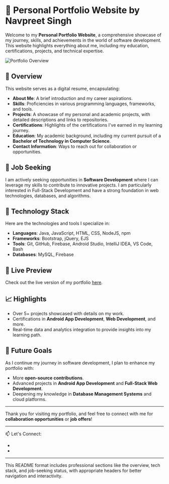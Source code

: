 # 💼 Personal Portfolio Website by Navpreet Singh

Welcome to my **Personal Portfolio Website**, a comprehensive showcase of my journey, skills, and achievements in the world of software development. This website highlights everything about me, including my education, certifications, projects, and technical expertise.

![Portfolio Overview](https://github.com/user-attachments/assets/bd1544e9-f5a5-4dd9-872d-ccb3521d076f)

## 🌟 Overview

This website serves as a digital resume, encapsulating:
- **About Me**: A brief introduction and my career aspirations.
- **Skills**: Proficiencies in various programming languages, frameworks, and tools.
- **Projects**: A showcase of my personal and academic projects, with detailed descriptions and links to repositories.
- **Certifications**: Highlights of the certifications I've earned in my learning journey.
- **Education**: My academic background, including my current pursuit of a **Bachelor of Technology in Computer Science**.
- **Contact Information**: Ways to reach out for collaboration or opportunities.

## 🎯 Job Seeking

I am actively seeking opportunities in **Software Development** where I can leverage my skills to contribute to innovative projects. I am particularly interested in Full-Stack Development and have a strong foundation in web technologies, databases, and algorithms.

## 🔧 Technology Stack

Here are the technologies and tools I specialize in:
- **Languages**: Java, JavaScript, HTML, CSS, NodeJS, npm
- **Frameworks**: Bootstrap, jQuery, EJS
- **Tools**: Git, GitHub, Firebase, Android Studio, IntelliJ IDEA, VS Code, Bash
- **Databases**: MySQL, Firebase

## 🚀 Live Preview

Check out the live version of my portfolio [here](#).

## 📈 Highlights

- Over 5+ projects showcased with details on my work.
- Certifications in **Android App Development**, **Web Development**, and more.
- Real-time data and analytics integration to provide insights into my learning path.

## 📝 Future Goals

As I continue my journey in software development, I plan to enhance my portfolio with:
- More **open-source contributions**.
- Advanced projects in **Android App Development** and **Full-Stack Web Development**.
- Deepening my knowledge in **Database Management Systems** and cloud platforms.

---

Thank you for visiting my portfolio, and feel free to connect with me for **collaboration opportunities** or **job offers**!

---

📫 Let's Connect:
- [Email]:-navi2005saini@gmail.com
- [GitHub]:-https://github.com/Navpreet0981

---

This README format includes professional sections like the overview, tech stack, and job-seeking status, with appropriate headers for better navigation and interactivity.
